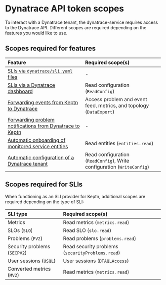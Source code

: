 # Dynatrace API token scopes

To interact with a Dynatrace tenant, the dynatrace-service requires access to the Dynatrace API. Different scopes are required depending on the features you would like to use.

## Scopes required for features

|Feature | Required scope(s)|
|:--------|:-----------------|
| [SLIs via `dynatrace/sli.yaml` files](slis-via-files.md) | - |
| [SLIs via a Dynatrace dashboard](slis-via-dashboard.md) | Read configuration (`ReadConfig`)|
| [Forwarding events from Keptn to Dynatrace](event-forwarding-to-dynatrace.md) | Access problem and event feed, metrics, and topology (`DataExport`) |
| [Forwarding problem notifications from Dynatrace to Keptn](problem-forwarding-to-keptn.md) | - |
| [Automatic onboarding of monitored service entities](auto-service-onboarding.md) | Read entities (`entities.read`) |
| [Automatic configuration of a Dynatrace tenant](auto-tenant-configuration.md) | Read configuration (`ReadConfig`), Write configuration (`WriteConfig`) |

## Scopes required for SLIs

When functioning as an SLI provider for Keptn, additional scopes are required depending on the type of SLI:

|SLI type| Required scope(s) |
|:--|:--|
| Metrics | Read metrics (`metrics.read`) |
| SLOs (`SLO`) | Read SLO (`slo.read`) |
| Problems (`PV2`) | Read problems (`problems.read`) |
| Security problems (`SECPV2`) | Read security problems (`securityProblems.read`) |
| User sessions (`USQL`) | User sessions (`DTAQLAccess`) |
| Converted metrics (`MV2`) | Read metrics (`metrics.read`) |